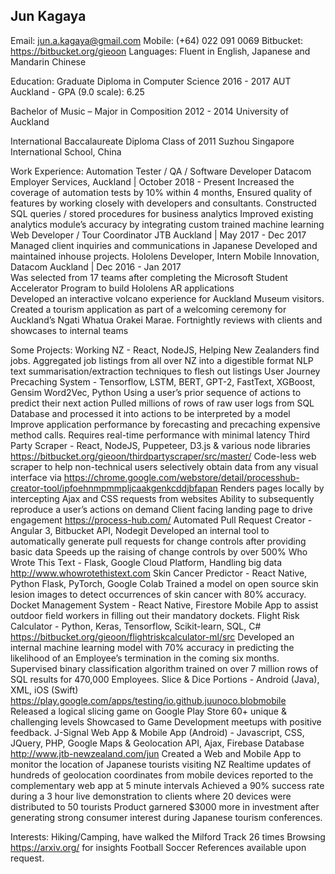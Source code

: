 ## Jun Kagaya

Email: jun.a.kagaya@gmail.com
Mobile: (+64) 022 091 0069
Bitbucket: https://bitbucket.org/gieoon
Languages: Fluent in English, Japanese and Mandarin Chinese

Education:
Graduate Diploma in Computer Science  2016 - 2017 
AUT Auckland - GPA (9.0 scale): 6.25

Bachelor of Music – Major in Composition  2012 - 2014 
University of Auckland

International Baccalaureate Diploma  Class of 2011
Suzhou Singapore International School, China


Work Experience:
Automation Tester / QA / Software Developer
Datacom Employer Services, Auckland | October 2018 - Present
Increased the coverage of automation tests by 10% within 4 months,
Ensured quality of features by working closely with developers and consultants.
Constructed SQL queries / stored procedures for business analytics
Improved existing analytics module’s accuracy by integrating custom trained machine learning 
Web Developer / Tour Coordinator 
JTB Auckland | May 2017 - Dec 2017
Managed client inquiries and communications in Japanese
Developed and maintained inhouse projects.
Hololens Developer, Intern
Mobile Innovation, Datacom Auckland | Dec 2016 - Jan 2017        
Was selected from 17 teams after completing the Microsoft Student Accelerator Program to build Hololens AR applications    
Developed an interactive volcano experience for Auckland Museum visitors.
Created a tourism application as part of a welcoming ceremony for Auckland’s Ngati Whatua Orakei Marae.
Fortnightly reviews with clients and showcases to internal teams

Some Projects:
Working NZ - React, NodeJS, 
Helping New Zealanders find jobs.
Aggregated job listings from all over NZ into a digestible format
NLP text summarisation/extraction techniques to flesh out listings
User Journey Precaching System - Tensorflow, LSTM, BERT, GPT-2, FastText, XGBoost, Gensim Word2Vec, Python 
Using a user’s prior sequence of actions to predict their next action
Pulled millions of rows of raw user logs from SQL Database and processed it into actions to be interpreted by a model
Improve application performance by forecasting and precaching expensive method calls.
Requires real-time performance with minimal latency
Third Party Scraper - React, NodeJS, Puppeteer, D3.js & various node libraries
https://bitbucket.org/gieoon/thirdpartyscraper/src/master/
Code-less web scraper to help non-technical users selectively obtain data from any visual interface via https://chrome.google.com/webstore/detail/processhub-creator-tool/ipfoehnmpmmpljcaakgenkcddjbfapan
Renders pages locally by intercepting Ajax and CSS requests from websites
Ability to subsequently reproduce a user’s actions on demand 
Client facing landing page to drive engagement https://process-hub.com/
Automated Pull Request Creator - Angular 3, Bitbucket API, Nodegit
Developed an internal tool to automatically generate pull requests for change controls after providing basic data
Speeds up the raising of change controls by over 500%
Who Wrote This Text - Flask, Google Cloud Platform, Handling big data
http://www.whowrotethistext.com 
Skin Cancer Predictor - React Native, Python Flask, PyTorch, Google Colab
Trained a model on open source skin lesion images to detect occurrences of skin cancer with 80% accuracy. 
Docket Management System - React Native, Firestore
Mobile App to assist outdoor field workers in filling out their mandatory dockets.
Flight Risk Calculator - Python, Keras, Tensorflow, Scikit-learn, SQL, C#
https://bitbucket.org/gieoon/flightriskcalculator-ml/src
Developed an internal machine learning model with 70% accuracy in predicting the likelihood of an Employee’s termination in the coming six months.
Supervised binary classification algorithm trained on over 7 million rows of SQL results for 470,000 Employees.
Slice & Dice Portions - Android (Java), XML, iOS (Swift)
https://play.google.com/apps/testing/io.github.juunoco.blobmobile
Released a logical slicing game on Google Play Store
60+ unique & challenging levels
Showcased to Game Development meetups with positive feedback.
J-Signal Web App & Mobile App (Android) - Javascript, CSS, JQuery, PHP, Google Maps & Geolocation API, Ajax, Firebase Database
http://www.jtb-newzealand.com/jun
Created a Web and Mobile App to monitor the location of Japanese tourists visiting NZ 
Realtime updates of hundreds of geolocation coordinates from mobile devices reported to the complementary web app at 5 minute intervals
Achieved a 90% success rate during a 3 hour live demonstration to clients where 20 devices were distributed to 50 tourists 
Product garnered $3000 more in investment after generating strong consumer interest during Japanese tourism conferences.

Interests:
Hiking/Camping, have walked the Milford Track 26 times
Browsing https://arxiv.org/ for insights
Football Soccer 
References available upon request.
